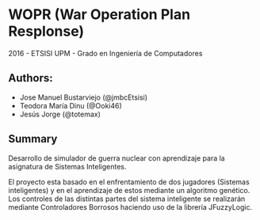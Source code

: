 # WOPR (War Operation Plan Resplonse)

2016 - ETSISI UPM - Grado en Ingeniería de Computadores

## Authors:
- Jose Manuel Bustarviejo (@jmbcEtsisi)
- Teodora María Dinu (@Ooki46)
- Jesús Jorge (@totemax)

## Summary
Desarrollo de simulador de guerra nuclear con aprendizaje para la asignatura de Sistemas Inteligentes.

El proyecto esta basado en el enfrentamiento de dos jugadores (Sistemas inteligentes) y en el aprendizaje de estos mediante un algoritmo genético.
Los controles de las distintas partes del sistema inteligente se realizarán mediante Controladores Borrosos haciendo uso de la librería JFuzzyLogic.

